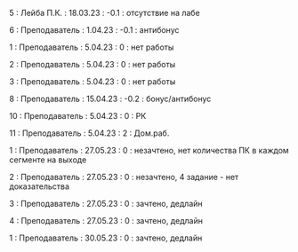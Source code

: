 5 : Лейба П.К. : 18.03.23 : -0.1 : отсутствие на лабе

6 : Преподаватель : 1.04.23 : -0.1 : антибонус

1 : Преподаватель : 5.04.23 : 0 : нет работы

2 : Преподаватель : 5.04.23 : 0 : нет работы

3 : Преподаватель : 5.04.23 : 0 : нет работы

8 : Преподаватель : 15.04.23 : -0.2 : бонус/антибонус

10 : Преподаватель : 5.04.23 : 0 : РК

11 : Преподаватель : 5.04.23 : 2 : Дом.раб.

1 : Преподаватель : 27.05.23 : 0 : незачтено, нет количества ПК в каждом сегменте на выходе

2 : Преподаватель : 27.05.23 : 0 : незачтено, 4 задание - нет доказательства

3 : Преподаватель : 27.05.23 : 0 : зачтено, дедлайн

4 : Преподаватель : 27.05.23 : 0 : зачтено, дедлайн

1 : Преподаватель : 30.05.23 : 0 : зачтено, дедлайн
